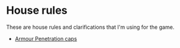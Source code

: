 # House rules

These are house rules and clarifications that I'm using for the game.

* [Armour Penetration caps](ArmourPenetrationCaps.md)